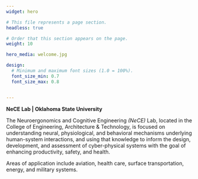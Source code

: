 ```yaml
---
widget: hero

# This file represents a page section.
headless: true

# Order that this section appears on the page.
weight: 10

hero_media: welcome.jpg

design:
  # Minimum and maximum font sizes (1.0 = 100%).
  font_size_min: 0.7
  font_size_max: 0.8


---
```

**NeCE Lab | Oklahoma State University**

The Neuroergonomics and Cognitive Engineering _(NeCE)_ Lab, located in the College of Engineering, Architecture & Technology, is focused on understanding neural, physiological, and behavioral mechanisms underlying human-system interactions, and using that knowledge to inform the design, development, and assessment of cyber-physical systems with the goal of enhancing productivity, safety, and health.

Areas of application include aviation, health care, surface transportation, energy, and military systems.
